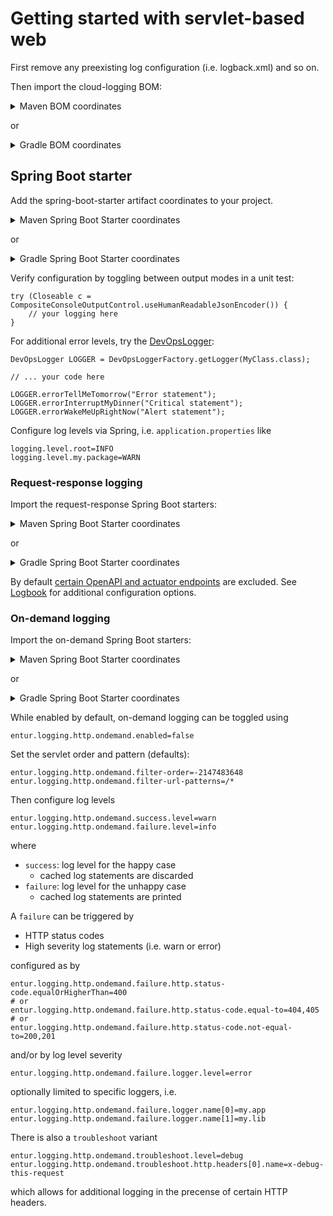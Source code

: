 # Getting started with servlet-based web
First remove any preexisting log configuration (i.e. logback.xml) and so on.

Then import the cloud-logging BOM:

<details>
  <summary>Maven BOM coordinates</summary>

Add

```xml
<cloud-logging.version>2.0.x</cloud-logging>
```

and

```xml
<dependency>
    <groupId>no.entur.logging.cloud</groupId>
    <artifactId>bom</artifactId>
    <version>${cloud-logging.version}</version>
    <type>pom</type>
    <scope>import</scope>    
</dependency>
```

</details>

or

<details>
  <summary>Gradle BOM coordinates</summary>

For

```groovy
ext {
   cloudLoggingVersion = '2.0.x'
}
```

add

```groovy
implementation platform("no.entur.logging.cloud:bom:${cloudLoggingVersion}")
testImplementation platform("no.entur.logging.cloud:bom:${cloudLoggingVersion}")
```
</details>

## Spring Boot starter
Add the spring-boot-starter artifact coordinates to your project.

<details>
  <summary>Maven Spring Boot Starter coordinates</summary>

```xml
<dependency>
    <groupId>no.entur.logging.cloud</groupId>
    <artifactId>spring-boot-starter-gcp-web</artifactId>
</dependency>
<dependency>
    <groupId>no.entur.logging.cloud</groupId>
    <artifactId>spring-boot-starter-gcp-web-test</artifactId>
    <scope>test</scope>
</dependency>
```

</details>

or

<details>
  <summary>Gradle Spring Boot Starter coordinates</summary>

```groovy
implementation ("no.entur.logging.cloud:spring-boot-starter-gcp-web")
testImplementation ("no.entur.logging.cloud:spring-boot-starter-gcp-web-test")
```
</details>

Verify configuration by toggling between output modes in a unit test:

```
try (Closeable c = CompositeConsoleOutputControl.useHumanReadableJsonEncoder()) {
    // your logging here
}
```

For additional error levels, try the [DevOpsLogger](../api):

```
DevOpsLogger LOGGER = DevOpsLoggerFactory.getLogger(MyClass.class);

// ... your code here

LOGGER.errorTellMeTomorrow("Error statement");
LOGGER.errorInterruptMyDinner("Critical statement");
LOGGER.errorWakeMeUpRightNow("Alert statement");
```

Configure log levels via Spring, i.e. `application.properties` like

```
logging.level.root=INFO
logging.level.my.package=WARN
```

### Request-response logging 
Import the request-response Spring Boot starters:

<details>
  <summary>Maven Spring Boot Starter coordinates</summary>

```xml
<dependency>
    <groupId>no.entur.logging.cloud</groupId>
    <artifactId>request-response-spring-boot-starter-gcp-web</artifactId>
</dependency>
<dependency>
    <groupId>no.entur.logging.cloud</groupId>
    <artifactId>request-response-spring-boot-starter-gcp-web-test</artifactId>
    <scope>test</scope>
</dependency>
```

</details>

or

<details>
  <summary>Gradle Spring Boot Starter coordinates</summary>

```groovy
implementation ("no.entur.logging.cloud:request-response-spring-boot-starter-gcp-web")
testImplementation ("no.entur.logging.cloud:request-response-spring-boot-starter-gcp-web-test")
```
</details>

By default [certain OpenAPI and actuator endpoints](../gcp/request-response-spring-boot-starter-gcp-web/src/main/resources/logbook.gcp.web.properties) are excluded. See [Logbook](https://github.com/zalando/logbook) for additional configuration options.

### On-demand logging
Import the on-demand Spring Boot starters:

<details>
  <summary>Maven Spring Boot Starter coordinates</summary>

```xml
<dependency>
    <groupId>no.entur.logging.cloud</groupId>
    <artifactId>on-demand-spring-boot-starter-gcp-web</artifactId>
</dependency>
<dependency>
    <groupId>no.entur.logging.cloud</groupId>
    <artifactId>on-demand-spring-boot-starter-gcp-web-test</artifactId>
    <scope>test</scope>
</dependency>
```

</details>

or

<details>
  <summary>Gradle Spring Boot Starter coordinates</summary>

```groovy
implementation ("no.entur.logging.cloud:on-demand-spring-boot-starter-gcp-web")
testImplementation ("no.entur.logging.cloud:on-demand-spring-boot-starter-gcp-web-test")
```
</details>

While enabled by default, on-demand logging can be toggled using

```
entur.logging.http.ondemand.enabled=false
```

Set the servlet order and pattern (defaults):

```
entur.logging.http.ondemand.filter-order=-2147483648
entur.logging.http.ondemand.filter-url-patterns=/*
```

Then configure log levels

```
entur.logging.http.ondemand.success.level=warn
entur.logging.http.ondemand.failure.level=info
```

where 

 * `success`: log level for the happy case 
   * cached log statements are discarded 
 * `failure`: log level for the unhappy case
   * cached log statements are printed

A `failure` can be triggered by

 * HTTP status codes
 * High severity log statements (i.e. warn or error) 

configured as by

``` 
entur.logging.http.ondemand.failure.http.status-code.equalOrHigherThan=400
# or
entur.logging.http.ondemand.failure.http.status-code.equal-to=404,405
# or
entur.logging.http.ondemand.failure.http.status-code.not-equal-to=200,201
```

and/or by log level severity

``` 
entur.logging.http.ondemand.failure.logger.level=error
```

optionally limited to specific loggers, i.e.

```
entur.logging.http.ondemand.failure.logger.name[0]=my.app
entur.logging.http.ondemand.failure.logger.name[1]=my.lib
```

There is also a `troubleshoot` variant

```
entur.logging.http.ondemand.troubleshoot.level=debug
entur.logging.http.ondemand.troubleshoot.http.headers[0].name=x-debug-this-request
```

which allows for additional logging in the precense of certain HTTP headers.

